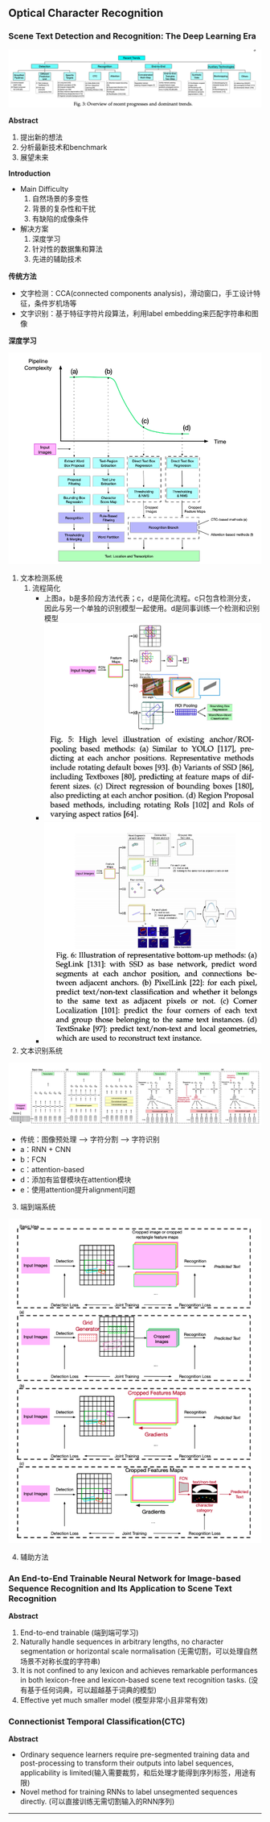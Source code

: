 ## Optical Character Recognition

### Scene Text Detection and Recognition: The Deep Learning Era

<img src="assets/Screen%20Shot%202020-03-26%20at%2011.19.29%20am-5192849.png" alt="Screen Shot 2020-03-26 at 11.19.29 am" style="zoom:200%;" />

**Abstract**

1. 提出新的想法
2. 分析最新技术和benchmark
3. 展望未来

**Introduction**

- Main Difficulty
  1. 自然场景的多变性
  2. 背景的复杂性和干扰
  3. 有缺陷的成像条件
- 解决方案
  1. 深度学习
  2. 针对性的数据集和算法
  3. 先进的辅助技术

**传统方法**

- 文字检测：CCA(connected components analysis)，滑动窗口，手工设计特征，条件岁机场等
- 文字识别：基于特征字符片段算法，利用label embedding来匹配字符串和图像

**深度学习**

![Screen Shot 2020-03-26 at 11.19.07 am](assets/Screen%20Shot%202020-03-26%20at%2011.19.07%20am.png)

1. 文本检测系统
   1. 流程简化
      - 上图a，b是多阶段方法代表；c，d是简化流程。c只包含检测分支，因此与另一个单独的识别模型一起使用。d是同事训练一个检测和识别模型
      - ![Screen Shot 2020-03-26 at 11.51.01 am](assets/Screen%20Shot%202020-03-26%20at%2011.51.01%20am.png)
      - ![Screen Shot 2020-03-26 at 11.56.41 am](assets/Screen%20Shot%202020-03-26%20at%2011.56.41%20am-5195043.png)
2. 文本识别系统

<img src="assets/Screen%20Shot%202020-03-26%20at%2012.01.25%20pm.png" alt="Screen Shot 2020-03-26 at 12.01.25 pm" style="zoom:150%;" />

- 传统：图像预处理 —> 字符分割 —> 字符识别
- a：RNN + CNN
- b：FCN
- c：attention-based
- d：添加有监督模块在attention模块
- e：使用attention提升alignment问题

3. 端到端系统

![Screen Shot 2020-03-26 at 12.01.11 pm](assets/Screen%20Shot%202020-03-26%20at%2012.01.11%20pm.png)



4. 辅助方法

### An End-to-End Trainable Neural Network for Image-based Sequence Recognition and Its Application to Scene Text Recognition

**Abstract**

1. End-to-end trainable (端到端可学习)
2. Naturally handle sequences in arbitrary lengths, no character segmentation or horizontal scale normalisation (无需切割，可以处理自然场景不对称长度的字符串)
3. It is not confined to any lexicon and achieves remarkable performances in both lexicon-free and lexicon-based scene text recognition tasks. (没有基于任何词典，可以超越基于词典的模型)
4. Effective yet much smaller model (模型非常小且非常有效)

### Connectionist Temporal Classification(CTC)

**Abstract**

- Ordinary sequence learners require pre-segmented training data and post-processing to transform their outputs into label sequences, applicability is limited(输入需要裁剪，和后处理才能得到序列标签，用途有限)
- Novel method for training RNNs to label unsegmented sequences directly. (可以直接训练无需切割输入的RNN序列)

****